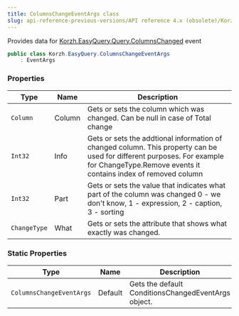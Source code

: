 ```yaml
---
title: ColumnsChangeEventArgs class
slug: api-reference-previous-versions/API reference 4.x (obsolete)/Korzh.EasyQuery namespace/columnschangeeventargs-class
---
```



Provides data for [Korzh.EasyQuery.Query.ColumnsChanged](/api-reference-4x/korzh-easyquery-namespace/query-class) event
```csharp
public class Korzh.EasyQuery.ColumnsChangeEventArgs
    : EventArgs

```

### Properties

| Type | Name | Description | 
| --- | --- | --- | 
| `Column` | Column | Gets or sets the column which was changed. Can be null in case of Total change | 
| `Int32` | Info | Gets or sets the addtional information of changed column.  This property can be used for different purposes.  For example for ChangeType.Remove events it contains index of removed column | 
| `Int32` | Part | Gets or sets the value that indicates what part of the column was changed  0 - we don't know, 1 - expression, 2 - caption, 3 - sorting | 
| `ChangeType` | What | Gets or sets the attribute that shows what exactly was changed. | 


### Static Properties

| Type | Name | Description | 
| --- | --- | --- | 
| `ColumnsChangeEventArgs` | Default | Gets the default ConditionsChangedEventArgs object. |